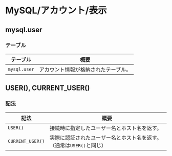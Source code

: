 # MySQL/アカウント/表示

## mysql.user

### テーブル

| テーブル     | 概要                                 |
| ------------ | ------------------------------------ |
| `mysql.user` | アカウント情報が格納されたテーブル。 |

## USER(), CURRENT_USER()

### 記法

| 記法             | 概要                                                         |
| ---------------- | ------------------------------------------------------------ |
| `USER()`         | 接続時に指定したユーザー名とホスト名を返す。                 |
| `CURRENT_USER()` | 実際に認証されたユーザー名とホスト名を返す。（通常は`USER()`と同じ） |
